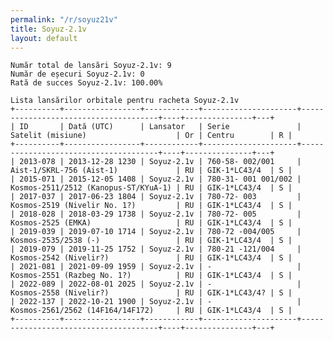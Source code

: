 ```yaml
---
permalink: "/r/soyuz21v"
title: Soyuz-2.1v
layout: default
---
```


    Număr total de lansări Soyuz-2.1v: 9
    Număr de eșecuri Soyuz-2.1v: 0
    Rată de succes Soyuz-2.1v: 100.00%
    
    Lista lansărilor orbitale pentru racheta Soyuz-2.1v
    +----------+-----------------+------------+---------------------+--------------------------------------+----+---------------+---+
    | ID       | Dată (UTC)      | Lansator   | Serie               | Satelit (misiune)                    | Or | Centru        | R |
    +----------+-----------------+------------+---------------------+--------------------------------------+----+---------------+---+
    | 2013-078 | 2013-12-28 1230 | Soyuz-2.1v | 760-58- 002/001     | Aist-1/SKRL-756 (Aist-1)             | RU | GIK-1*LC43/4  | S |
    | 2015-071 | 2015-12-05 1408 | Soyuz-2.1v | 780-31- 001 001/002 | Kosmos-2511/2512 (Kanopus-ST/KYuA-1) | RU | GIK-1*LC43/4  | S |
    | 2017-037 | 2017-06-23 1804 | Soyuz-2.1v | 780-72- 003         | Kosmos-2519 (Nivelir No. 1?)         | RU | GIK-1*LC43/4  | S |
    | 2018-028 | 2018-03-29 1738 | Soyuz-2.1v | 780-72- 005         | Kosmos-2525 (EMKA)                   | RU | GIK-1*LC43/4  | S |
    | 2019-039 | 2019-07-10 1714 | Soyuz-2.1v | 780-72 -004/005     | Kosmos-2535/2538 (-)                 | RU | GIK-1*LC43/4  | S |
    | 2019-079 | 2019-11-25 1752 | Soyuz-2.1v | 780-21 -121/004     | Kosmos-2542 (Nivelir?)               | RU | GIK-1*LC43/4  | S |
    | 2021-081 | 2021-09-09 1959 | Soyuz-2.1v | -                   | Kosmos-2551 (Razbeg No. 1?)          | RU | GIK-1*LC43/4  | S |
    | 2022-089 | 2022-08-01 2025 | Soyuz-2.1v | -                   | Kosmos-2558 (Nivelir?)               | RU | GIK-1*LC43/4? | S |
    | 2022-137 | 2022-10-21 1900 | Soyuz-2.1v | -                   | Kosmos-2561/2562 (14F164/14F172)     | RU | GIK-1*LC43/4  | S |
    +----------+-----------------+------------+---------------------+--------------------------------------+----+---------------+---+
    

